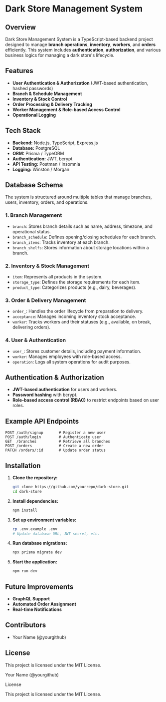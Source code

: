 # Dark Store Management System

## Overview
Dark Store Management System is a TypeScript-based backend project designed to manage **branch operations**, **inventory**, **workers**, and **orders** efficiently. This system includes **authentication**, **authorization**, and various business logics for managing a dark store's lifecycle.

## Features
- **User Authentication & Authorization** (JWT-based authentication, hashed passwords)
- **Branch & Schedule Management**
- **Inventory & Stock Control**
- **Order Processing & Delivery Tracking**
- **Worker Management & Role-based Access Control**
- **Operational Logging**

## Tech Stack
- **Backend:** Node.js, TypeScript, Express.js
- **Database:** PostgreSQL
- **ORM:** Prisma / TypeORM
- **Authentication:** JWT, bcrypt
- **API Testing:** Postman / Insomnia
- **Logging:** Winston / Morgan

## Database Schema
The system is structured around multiple tables that manage branches, users, inventory, orders, and operations.

### 1. **Branch Management**
- `branch`: Stores branch details such as name, address, timezone, and operational status.
- `branch_schedule`: Defines opening/closing schedules for each branch.
- `branch_items`: Tracks inventory at each branch.
- `branch_shelfs`: Stores information about storage locations within a branch.

### 2. **Inventory & Stock Management**
- `item`: Represents all products in the system.
- `storage_type`: Defines the storage requirements for each item.
- `product_type`: Categorizes products (e.g., dairy, beverages).

### 3. **Order & Delivery Management**
- `order_`: Handles the order lifecycle from preparation to delivery.
- `acceptance`: Manages incoming inventory stock acceptance.
- `worker`: Tracks workers and their statuses (e.g., available, on break, delivering orders).

### 4. **User & Authentication**
- `user_`: Stores customer details, including payment information.
- `worker`: Manages employees with role-based access.
- `operation`: Logs all system operations for audit purposes.

## Authentication & Authorization
- **JWT-based authentication** for users and workers.
- **Password hashing** with bcrypt.
- **Role-based access control (RBAC)** to restrict endpoints based on user roles.

## Example API Endpoints
```http
POST /auth/signup       # Register a new user
POST /auth/login        # Authenticate user
GET  /branches          # Retrieve all branches
POST /orders            # Create a new order
PATCH /orders/:id       # Update order status
```

## Installation
1. **Clone the repository:**
   ```sh
   git clone https://github.com/yourrepo/dark-store.git
   cd dark-store
   ```

2. **Install dependencies:**
   ```sh
   npm install
   ```

3. **Set up environment variables:**
   ```sh
   cp .env.example .env
   # Update database URL, JWT secret, etc.
   ```

4. **Run database migrations:**
   ```sh
   npx prisma migrate dev
   ```

5. **Start the application:**
   ```sh
   npm run dev
   ```

## Future Improvements
- **GraphQL Support**
- **Automated Order Assignment**
- **Real-time Notifications**

## Contributors
- Your Name (@yourgithub)

## License
This project is licensed under the MIT License.



Your Name (@yourgithub)

License

This project is licensed under the MIT License.

